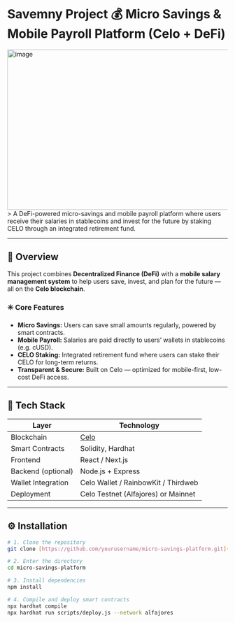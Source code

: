 # Savemny Project 💰 Micro Savings & Mobile Payroll Platform (Celo + DeFi)
<img width="1218" height="367" alt="image" src="https://github.com/user-attachments/assets/362fc45e-337e-4a9c-a821-b37e51734a6f" />
> A DeFi-powered micro-savings and mobile payroll platform where users receive their salaries in stablecoins and invest for the future by staking CELO through an integrated retirement fund.

---

## 🚀 Overview

This project combines **Decentralized Finance (DeFi)** with a **mobile salary management system** to help users save, invest, and plan for the future — all on the **Celo blockchain**.

### ✳️ Core Features
- **Micro Savings:** Users can save small amounts regularly, powered by smart contracts.  
- **Mobile Payroll:** Salaries are paid directly to users’ wallets in stablecoins (e.g. cUSD).  
- **CELO Staking:** Integrated retirement fund where users can stake their CELO for long-term returns.  
- **Transparent & Secure:** Built on Celo — optimized for mobile-first, low-cost DeFi access.

---

## 🧱 Tech Stack

| Layer | Technology |
|-------|-------------|
| Blockchain | [Celo](https://celo.org/) |
| Smart Contracts | Solidity, Hardhat |
| Frontend | React / Next.js |
| Backend (optional) | Node.js + Express |
| Wallet Integration | Celo Wallet / RainbowKit / Thirdweb |
| Deployment | Celo Testnet (Alfajores) or Mainnet |

---

## ⚙️ Installation

```bash
# 1. Clone the repository
git clone [https://github.com/yourusername/micro-savings-platform.git](https://github.com/berkcicekk/celo-savemny-project-zonguldak)

# 2. Enter the directory
cd micro-savings-platform

# 3. Install dependencies
npm install

# 4. Compile and deploy smart contracts
npx hardhat compile
npx hardhat run scripts/deploy.js --network alfajores


